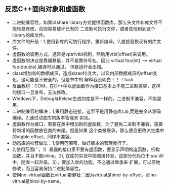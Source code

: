 ## 反思C++面向对象和虚函数

- 二进制兼容性，如果以share library方式提供函数库，那么头文件和库文件不能轻易修改，否则容易破坏已有的
二进制可执行文件，或者其他用到这个library的库文件。
- 库文件的升级：1,使用新库的可执行程序，重新编译。2,直接替换现有的库文件。
- 虚函数的调用方式，通常是vptr/vtbl机制，然后用vtbl[offset]来调用。
- 虚函数的决议是靠偏移量，并不是靠符号名。因此 virtual foo(int) --> virtual foo(double),编译可以通过，
但是运行会出错。
- class增加新的数据成员，造成sizeof()变大，以及内部数据成员的offset变化，这可能是不安全的，但是书中的
解释我没明白！！！fuck
- 反面教材：COM，在C++中以虚函数作为接口基本上不能二进制兼容，这样的接口一旦发布，无法修改。
- Windows下，Debug与Relese生成的库是不一样的，二进制不兼容，不能混用。
- 二进制兼容的解决：1,采用静态链接，这里不是用静态库(.a),而是完全从源码编译。2,通过动态库的版本管理来
实现。
- 虚函数作为接口，若要在类中增加新的虚函数，为了避免二进制不兼容，需要将新增的函数放在类的末尾。但是如果
这个类被继承，那么便会更改派生类中的vtable offset，同样不兼容。
- 动态库的推荐做法：1,使用范围窄，做好版本的管理就行了。
- 2,使用范围广，1）暴露的接口里不要有虚函数，要显示声明构造函数，析构函数，并且不能inline。2),
在库的实现中把调用转发，这部分代码位于.so/.dll中，随库一起升级。3），要加入新的功能，不必通过继承来
扩展，可以原地修改，而且容易保持二进制兼容性。
- 使用no-virtual函数比virtual更健壮：因为virtual是bind-by-offset，而no-vitrual是bind-by-name。


